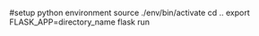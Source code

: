 #setup python environment 
source ./env/bin/activate
cd ..
export FLASK_APP=directory_name
flask run
